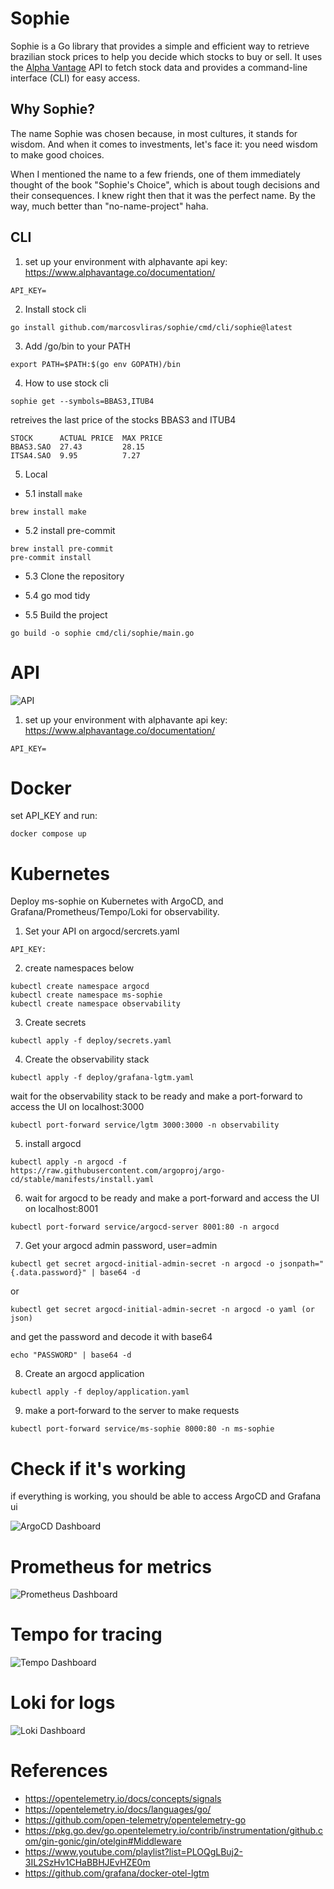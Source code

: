 # Sophie

Sophie is a Go library that provides a simple and efficient way to retrieve brazilian stock prices to help you decide which stocks to buy or sell. It uses the [Alpha Vantage](https://www.alphavantage.co/) API to fetch stock data and provides a command-line interface (CLI) for easy access.

## Why Sophie?

The name Sophie was chosen because, in most cultures, it stands for wisdom. And when it comes to investments, let's face it: you need wisdom to make good choices.

When I mentioned the name to a few friends, one of them immediately thought of the book "Sophie's Choice", which is about tough decisions and their consequences. I knew right then that it was the perfect name. By the way, much better than "no-name-project" haha.

## CLI



1. set up your environment with alphavante api key: https://www.alphavantage.co/documentation/
```
API_KEY=
```

2. Install stock cli
```
go install github.com/marcosvliras/sophie/cmd/cli/sophie@latest
```

3. Add /go/bin to your PATH
```
export PATH=$PATH:$(go env GOPATH)/bin
```

4. How to use stock cli
```
sophie get --symbols=BBAS3,ITUB4
```
retreives the last price of the stocks BBAS3 and ITUB4

```
STOCK      ACTUAL PRICE  MAX PRICE
BBAS3.SAO  27.43         28.15
ITSA4.SAO  9.95          7.27
```

5. Local

- 5.1 install `make`
```
brew install make
```

- 5.2 install pre-commit
```
brew install pre-commit
pre-commit install
```

- 5.3 Clone the repository

- 5.4 go mod tidy

- 5.5 Build the project
```
go build -o sophie cmd/cli/sophie/main.go
```

# API 
![API](images/arc.png)


1. set up your environment with alphavante api key: https://www.alphavantage.co/documentation/
```
API_KEY=
```

# Docker 

set API_KEY and run:
```
docker compose up 
```

# Kubernetes

Deploy ms-sophie on Kubernetes with ArgoCD, and Grafana/Prometheus/Tempo/Loki for observability.

1. Set your API on argocd/sercrets.yaml
```
API_KEY: 
```

2. create namespaces below
```
kubectl create namespace argocd
kubectl create namespace ms-sophie
kubectl create namespace observability
```

3. Create secrets
```
kubectl apply -f deploy/secrets.yaml
```

4. Create the observability stack
```
kubectl apply -f deploy/grafana-lgtm.yaml 
```

wait for the observability stack to be ready and make a port-forward to access the UI on localhost:3000

```
kubectl port-forward service/lgtm 3000:3000 -n observability

```

5. install argocd
```
kubectl apply -n argocd -f https://raw.githubusercontent.com/argoproj/argo-cd/stable/manifests/install.yaml
```

6. wait for argocd to be ready and make a port-forward and access the UI on localhost:8001
```
kubectl port-forward service/argocd-server 8001:80 -n argocd
```

7. Get your argocd admin password, user=admin
```
kubectl get secret argocd-initial-admin-secret -n argocd -o jsonpath="{.data.password}" | base64 -d
```

or 

```
kubectl get secret argocd-initial-admin-secret -n argocd -o yaml (or json)
```

and get the password and decode it with base64

``` 
echo "PASSWORD" | base64 -d
```

8. Create an argocd application

```
kubectl apply -f deploy/application.yaml
```

9. make a port-forward to the server to make requests

```
kubectl port-forward service/ms-sophie 8000:80 -n ms-sophie
```

# Check if it's working

if everything is working, you should be able to access ArgoCD and Grafana ui


![ArgoCD Dashboard](images/argocd.png)

# Prometheus for metrics
![Prometheus Dashboard](images/prometheus.png)

# Tempo for tracing
![Tempo Dashboard](images/grafana-tempo.png)

# Loki for logs
![Loki Dashboard](images/loki.png)

# References

- https://opentelemetry.io/docs/concepts/signals
- https://opentelemetry.io/docs/languages/go/
- https://github.com/open-telemetry/opentelemetry-go
- https://pkg.go.dev/go.opentelemetry.io/contrib/instrumentation/github.com/gin-gonic/gin/otelgin#Middleware
- https://www.youtube.com/playlist?list=PLOQgLBuj2-3IL2SzHv1CHaBBHJEvHZE0m
- https://github.com/grafana/docker-otel-lgtm